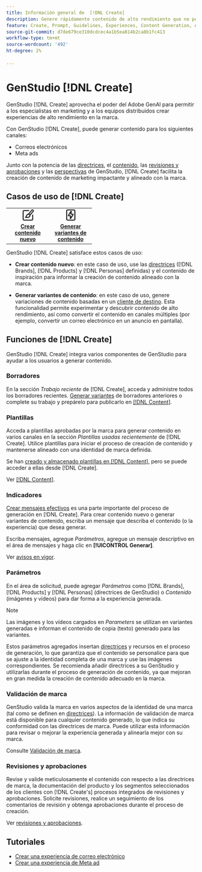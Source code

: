 ```yaml
---
title: Información general de  [!DNL Create]
description: Genere rápidamente contenido de alto rendimiento que no pertenezca a la marca con IA generativa en GenStudio [!DNL Create].
feature: Create, Prompt, Guidelines, Experiences, Content Generation, Approval
source-git-commit: d7de679ce310dcdcec4a1b5ea814b2ca8b1fc413
workflow-type: tm+mt
source-wordcount: '492'
ht-degree: 2%

---
```



# GenStudio [!DNL Create]

GenStudio [!DNL Create] aprovecha el poder del Adobe GenAI para permitir a los especialistas en marketing y a los equipos distribuidos crear experiencias de alto rendimiento en la marca.

Con GenStudio [!DNL Create], puede generar contenido para los siguientes canales:

* Correos electrónicos
* Meta ads
<!-- * Social media images and ads
* Display ads -->

Junto con la potencia de las [directrices](/help/user-guide/guidelines/overview.md), el [contenido](/help/user-guide/content/overview.md), las [revisiones y aprobaciones](/help/user-guide/approvals/overview.md) y las [perspectivas](/help/user-guide/insights/overview.md) de GenStudio, [!DNL Create] facilita la creación de contenido de marketing impactante y alineado con la marca.

## Casos de uso de [!DNL Create]

<table style="table-layout:fixed">
<tr style="border: 0;">
   <td align="center" valign="top" width="100">
      <a href="/help/tutorials/tutorials.md">
      <img alt="Crear contenido nuevo" src="../../assets/icons/icon-create.svg" width="35">
      </a>
      <div>
         <a href="/help/tutorials/tutorials.md">
         <strong>Crear contenido nuevo</strong>
         </a>
      </div>
   </td>
   <!-- <td align="center" valign="top" width="100">
      <a href="/help/user-guide/content/overview.md">
      <img alt="Re-use existing content" src="../../assets/icons/icon-addContent.svg" width="35">
      </a>
      <div>
         <a href="/help/user-guide/content/overview.md">
         <strong>Re-use existing content</strong>
         </a>
      </div>
   </td> -->
   <td align="center" valign="top" width="100">
      <a href="/help/user-guide/create/generate-variants.md">
      <img alt="Generar variantes de contenido" src="../../assets/icons/icon-template.svg" width="35">
      </a>
      <div>
         <a href="../create/generate-variants.md">
         <strong>Generar variantes de contenido</strong>
         </a>
      </div>
   </td>
</tr>
</table>

GenStudio [!DNL Create] satisface estos casos de uso:

* **Crear contenido nuevo**: en este caso de uso, use las [directrices](/help/user-guide/guidelines/overview.md) ([!DNL Brands], [!DNL Products] y [!DNL Personas] definidas) y el contenido de inspiración para informar la creación de contenido alineado con la marca.
<!-- * **Re-use existing content** - In this use case, upload an existing email, ad, or image to GenStudio and use the power of Adobe generative AI technology to revise and improve existing content. -->
* **Generar variantes de contenido**: en este caso de uso, genere variaciones de contenido basadas en un [cliente de destino](/help/user-guide/guidelines/personas.md). Esta funcionalidad permite experimentar y descubrir contenido de alto rendimiento, así como convertir el contenido en canales múltiples (por ejemplo, convertir un correo electrónico en un anuncio en pantalla).

## Funciones de [!DNL Create]

GenStudio [!DNL Create] integra varios componentes de GenStudio para ayudar a los usuarios a generar contenido.

### Borradores

En la sección _Trabajo reciente_ de [!DNL Create], acceda y administre todos los borradores recientes. [Generar variantes](/help/user-guide/create/generate-variants.md) de borradores anteriores o complete su trabajo y prepárelo para publicarlo en [[!DNL Content]](/help/user-guide/content/overview.md).

### Plantillas

Acceda a plantillas aprobadas por la marca para generar contenido en varios canales en la sección _Plantillas usadas recientemente_ de [!DNL Create]. Utilice plantillas para iniciar el proceso de creación de contenido y mantenerse alineado con una identidad de marca definida.

Se han [creado y almacenado plantillas en [!DNL Content]](/help/user-guide/content/overview.md), pero se puede acceder a ellas desde [!DNL Create].

Ver [[!DNL Content]](/help/user-guide/content/overview.md).

### Indicadores

[Crear mensajes efectivos](/help/user-guide/effective-prompts.md) es una parte importante del proceso de generación en [!DNL Create]. Para crear contenido nuevo o generar variantes de contenido, escriba un mensaje que describa el contenido (o la experiencia) que desea generar.

Escriba mensajes, agregue _Parámetros_, agregue un mensaje descriptivo en el área de mensajes y haga clic en **[!UICONTROL Generar]**.

Ver [avisos en vigor](/help/user-guide/effective-prompts.md).

### Parámetros

En el área de solicitud, puede agregar _Parámetros_ como [!DNL Brands], [!DNL Products] y [!DNL Personas] (directrices de GenStudio) o _Contenido_ (imágenes y vídeos) para dar forma a la experiencia generada.

>[!NOTE]
>
>Las imágenes y los vídeos cargados en _Parameters_ se utilizan en variantes generadas e informan el contenido de copia (texto) generado para las variantes.

Estos parámetros agregados insertan [directrices](/help/user-guide/guidelines/overview.md) y recursos en el proceso de generación, lo que garantiza que el contenido se personalice para que se ajuste a la identidad completa de una marca y use las imágenes correspondientes. Se recomienda añadir directrices a su GenStudio y utilizarlas durante el proceso de generación de contenido, ya que mejoran en gran medida la creación de contenido adecuado en la marca.

### Validación de marca

GenStudio valida la marca en varios aspectos de la identidad de una marca (tal como se definen en [directrices](/help/user-guide/guidelines/overview.md)). La información de validación de marca está disponible para cualquier contenido generado, lo que indica su conformidad con las directrices de marca. Puede utilizar esta información para revisar o mejorar la experiencia generada y alinearla mejor con su marca.

Consulte [Validación de marca](/help/user-guide/guidelines/brand-validation.md).


### Revisiones y aprobaciones

Revise y valide meticulosamente el contenido con respecto a las directrices de marca, la documentación del producto y los segmentos seleccionados de los clientes con [!DNL Create's] procesos integrados de revisiones y aprobaciones. Solicite revisiones, realice un seguimiento de los comentarios de revisión y obtenga aprobaciones durante el proceso de creación.

Ver [revisiones y aprobaciones](/help/user-guide/approvals/overview.md).

## Tutoriales

* [Crear una experiencia de correo electrónico](/help/tutorials/create-email-experience.md)
* [Crear una experiencia de Meta ad](/help/tutorials/create-meta-ad.md)

<!-- ### Anatomy of an email experience

## Prerequisites for using Create -->
